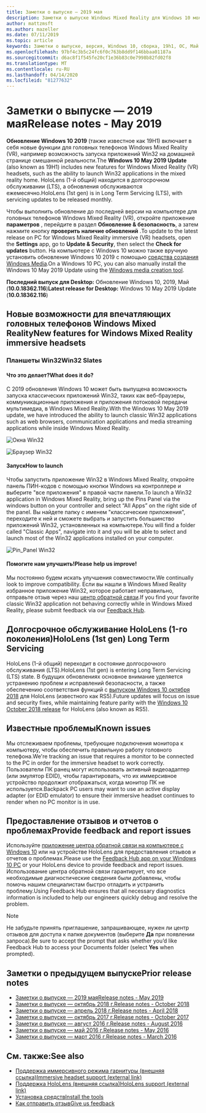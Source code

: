 ```yaml
---
title: Заметки о выпуске — 2019 мая
description: Заметки о выпуске Windows Mixed Reality для Windows 10 может 2019 обновление (также известное как 19H1).
author: mattzmsft
ms.author: mazeller
ms.date: 07/11/2019
ms.topic: article
keywords: Заметки о выпуске, версия, Windows 10, сборка, 19h1, ОС, Май 2019
ms.openlocfilehash: 97bf4c3b5c24fc6f0c763b8dd9f146bbaa01187a
ms.sourcegitcommit: d6ac8f1f545fe20cf1e36b83c0e7998b82fd02f8
ms.translationtype: MT
ms.contentlocale: ru-RU
ms.lasthandoff: 04/14/2020
ms.locfileid: "81277632"
---
```

# <a name="release-notes---may-2019"></a><span data-ttu-id="35a6e-104">Заметки о выпуске — 2019 мая</span><span class="sxs-lookup"><span data-stu-id="35a6e-104">Release notes - May 2019</span></span>

<span data-ttu-id="35a6e-105">**Обновление Windows 10 2019** (также известное как 19H1) включает в себя новые функции для головных телефонов Windows Mixed Reality (VR), например возможность запуска приложений Win32 на домашней странице смешанной реальности.</span><span class="sxs-lookup"><span data-stu-id="35a6e-105">The **Windows 10 May 2019 Update** (also known as 19H1) includes new features for Windows Mixed Reality (VR) headsets, such as the ability to launch Win32 applications in the mixed reality home.</span></span> <span data-ttu-id="35a6e-106">HoloLens (1-й общий) находится в долгосрочном обслуживании (LTS), а обновления обслуживаются ежемесячно.</span><span class="sxs-lookup"><span data-stu-id="35a6e-106">HoloLens (1st gen) is in Long Term Servicing (LTS), with servicing updates to be released monthly.</span></span>

<span data-ttu-id="35a6e-107">Чтобы выполнить обновление до последней версии на компьютере для головных телефонов Windows Mixed Reality (VR), откройте приложение **параметров** , перейдите в раздел **Обновление & безопасность**, а затем нажмите кнопку **проверить наличие обновлений** .</span><span class="sxs-lookup"><span data-stu-id="35a6e-107">To update to the latest release on PC for Windows Mixed Reality immersive (VR) headsets, open the **Settings** app, go to **Update & Security**, then select the **Check for updates** button.</span></span> <span data-ttu-id="35a6e-108">На компьютере с Windows 10 можно также вручную установить обновление Windows 10 2019 с помощью [средства создания Windows Media](https://www.microsoft.com/software-download/windows10).</span><span class="sxs-lookup"><span data-stu-id="35a6e-108">On a Windows 10 PC, you can also manually install the Windows 10 May 2019 Update using the [Windows media creation tool](https://www.microsoft.com/software-download/windows10).</span></span>

<span data-ttu-id="35a6e-109">**Последний выпуск для Desktop:** Обновление Windows 10, 2019, Май (**10.0.18362.116**)</span><span class="sxs-lookup"><span data-stu-id="35a6e-109">**Latest release for Desktop:** Windows 10 May 2019 Update (**10.0.18362.116**)</span></span><br>

## <a name="new-features-for-windows-mixed-reality-immersive-headsets"></a><span data-ttu-id="35a6e-110">Новые возможности для впечатляющих головных телефонов Windows Mixed Reality</span><span class="sxs-lookup"><span data-stu-id="35a6e-110">New features for Windows Mixed Reality immersive headsets</span></span>

### <a name="win32-slates"></a><span data-ttu-id="35a6e-111">Планшеты Win32</span><span class="sxs-lookup"><span data-stu-id="35a6e-111">Win32 Slates</span></span>

#### <a name="what-does-it-do"></a><span data-ttu-id="35a6e-112">Что это делает?</span><span class="sxs-lookup"><span data-stu-id="35a6e-112">What does it do?</span></span> 
<span data-ttu-id="35a6e-113">С 2019 обновления Windows 10 может быть выпущена возможность запуска классических приложений Win32, таких как веб-браузеры, коммуникационные приложения и приложения потоковой передачи мультимедиа, в Windows Mixed Reality.</span><span class="sxs-lookup"><span data-stu-id="35a6e-113">With the Windows 10 May 2019 update, we have introduced the ability to launch classic Win32 applications such as web browsers, communication applications and media streaming applications while inside Windows Mixed Reality.</span></span> 

![Окна Win32](images/mr-win32-slates-1.png)

![Браузер Win32](images/mr-win32-slates-2.png)

#### <a name="how-to-launch"></a><span data-ttu-id="35a6e-116">Запуск</span><span class="sxs-lookup"><span data-stu-id="35a6e-116">How to launch</span></span>
<span data-ttu-id="35a6e-117">Чтобы запустить приложение Win32 в Windows Mixed Reality, откройте панель ПИН-кодов с помощью кнопки Windows на контроллере и выберите "все приложения" в правой части панели.</span><span class="sxs-lookup"><span data-stu-id="35a6e-117">To launch a Win32 application in Windows Mixed Reality, bring up the Pins Panel via the windows button on your controller and select “All Apps” on the right side of the panel.</span></span>  <span data-ttu-id="35a6e-118">Вы найдете папку с именем "классические приложения", переходите к ней и сможете выбрать и запустить большинство приложений Win32, установленных на компьютере.</span><span class="sxs-lookup"><span data-stu-id="35a6e-118">You will find a folder called "Classic Apps", navigate into it and you will be able to select and launch most of the Win32 applications installed on your computer.</span></span>

![Pin_Panel Win32](images/mr-win32-slates-pinspanel.png)

#### <a name="please-help-us-improve"></a><span data-ttu-id="35a6e-120">Помогите нам улучшить!</span><span class="sxs-lookup"><span data-stu-id="35a6e-120">Please help us improve!</span></span>
<span data-ttu-id="35a6e-121">Мы постоянно будем искать улучшения совместимости.</span><span class="sxs-lookup"><span data-stu-id="35a6e-121">We continually look to improve compatibility.</span></span>  <span data-ttu-id="35a6e-122">Если вы нашли в Windows Mixed Reality избранное приложение Win32, которое работает неправильно, отправьте отзыв через наш [центр обратной связи](https://support.microsoft.com//help/4021566/windows-10-send-feedback-to-microsoft-with-feedback-hub).</span><span class="sxs-lookup"><span data-stu-id="35a6e-122">If you find your favorite classic Win32 application not behaving correctly while in Windows Mixed Reality, please submit feedback via our [Feedback Hub](https://support.microsoft.com//help/4021566/windows-10-send-feedback-to-microsoft-with-feedback-hub).</span></span>

## <a name="hololens-1st-gen-long-term-servicing"></a><span data-ttu-id="35a6e-123">Долгосрочное обслуживание HoloLens (1-го поколения)</span><span class="sxs-lookup"><span data-stu-id="35a6e-123">HoloLens (1st gen) Long Term Servicing</span></span>

<span data-ttu-id="35a6e-124">HoloLens (1-й общий) переходит в состояние долгосрочного обслуживания (LTS).</span><span class="sxs-lookup"><span data-stu-id="35a6e-124">HoloLens (1st gen) is entering Long Term Servicing (LTS) state.</span></span> <span data-ttu-id="35a6e-125">В будущих обновлениях основное внимание уделяется устранению проблем и исправлений безопасности, а также обеспечению соответствия функций с [выпуском Windows 10 октября 2018](release-notes-october-2018.md) для HoloLens (известного как RS5).</span><span class="sxs-lookup"><span data-stu-id="35a6e-125">Future updates will focus on issue and security fixes, while maintaining feature parity with the [Windows 10 October 2018 release](release-notes-october-2018.md) for HoloLens (also known as RS5).</span></span> 

## <a name="known-issues"></a><span data-ttu-id="35a6e-126">Известные проблемы</span><span class="sxs-lookup"><span data-stu-id="35a6e-126">Known issues</span></span>

<span data-ttu-id="35a6e-127">Мы отслеживаем проблемы, требующие подключения монитора к компьютеру, чтобы обеспечить правильную работу головного телефона.</span><span class="sxs-lookup"><span data-stu-id="35a6e-127">We're tracking an issue that requires a monitor to be connected to the PC in order for the immersive headset to work correctly.</span></span> <span data-ttu-id="35a6e-128">Пользователи ПК ранец могут использовать активный видеоадаптер (или эмулятор EDID), чтобы гарантировать, что их иммерсивное устройство продолжит отображаться, когда монитор ПК не используется.</span><span class="sxs-lookup"><span data-stu-id="35a6e-128">Backpack PC users may want to use an active display adapter (or EDID emulator) to ensure their immersive headset continues to render when no PC monitor is in use.</span></span> 

## <a name="provide-feedback-and-report-issues"></a><span data-ttu-id="35a6e-129">Предоставление отзывов и отчетов о проблемах</span><span class="sxs-lookup"><span data-stu-id="35a6e-129">Provide feedback and report issues</span></span>

<span data-ttu-id="35a6e-130">Используйте [приложение центра обратной связи на компьютере с Windows 10](give-us-feedback.md) или на устройстве HoloLens для предоставления отзывов и отчетов о проблемах.</span><span class="sxs-lookup"><span data-stu-id="35a6e-130">Please use the [Feedback Hub app on your Windows 10 PC](give-us-feedback.md) or your HoloLens device to provide feedback and report issues.</span></span> <span data-ttu-id="35a6e-131">Использование центра обратной связи гарантирует, что все необходимые диагностические сведения были добавлены, чтобы помочь нашим специалистам быстро отладить и устранить проблему.</span><span class="sxs-lookup"><span data-stu-id="35a6e-131">Using Feedback Hub ensures that all necessary diagnostics information is included to help our engineers quickly debug and resolve the problem.</span></span>

>[!NOTE]
><span data-ttu-id="35a6e-132">Не забудьте принять приглашение, запрашивающее, нужен ли центр отзывов для доступа к папке документов (выберите **Да** при появлении запроса).</span><span class="sxs-lookup"><span data-stu-id="35a6e-132">Be sure to accept the prompt that asks whether you’d like Feedback Hub to access your Documents folder (select **Yes** when prompted).</span></span>

## <a name="prior-release-notes"></a><span data-ttu-id="35a6e-133">Заметки о предыдущем выпуске</span><span class="sxs-lookup"><span data-stu-id="35a6e-133">Prior release notes</span></span>

* [<span data-ttu-id="35a6e-134">Заметки о выпуске — 2019 мая</span><span class="sxs-lookup"><span data-stu-id="35a6e-134">Release notes - May 2019</span></span>](release-notes-may-2019.md)
* [<span data-ttu-id="35a6e-135">Заметки о выпуске — октябрь 2018 г.</span><span class="sxs-lookup"><span data-stu-id="35a6e-135">Release notes - October 2018</span></span>](release-notes-october-2018.md)
* [<span data-ttu-id="35a6e-136">Заметки о выпуске — апрель 2018 г.</span><span class="sxs-lookup"><span data-stu-id="35a6e-136">Release notes - April 2018</span></span>](release-notes-april-2018.md)
* [<span data-ttu-id="35a6e-137">Заметки о выпуске — октябрь 2017 г.</span><span class="sxs-lookup"><span data-stu-id="35a6e-137">Release notes - October 2017</span></span>](release-notes-october-2017.md)
* [<span data-ttu-id="35a6e-138">Заметки о выпуске — август 2016 г.</span><span class="sxs-lookup"><span data-stu-id="35a6e-138">Release notes - August 2016</span></span>](release-notes-august-2016.md)
* [<span data-ttu-id="35a6e-139">Заметки о выпуске — май 2016 г.</span><span class="sxs-lookup"><span data-stu-id="35a6e-139">Release notes - May 2016</span></span>](release-notes-may-2016.md)
* [<span data-ttu-id="35a6e-140">Заметки о выпуске — март 2016 г.</span><span class="sxs-lookup"><span data-stu-id="35a6e-140">Release notes - March 2016</span></span>](release-notes-march-2016.md)

## <a name="see-also"></a><span data-ttu-id="35a6e-141">См. также:</span><span class="sxs-lookup"><span data-stu-id="35a6e-141">See also</span></span>
* [<span data-ttu-id="35a6e-142">Поддержка иммерсивного режима гарнитуры (внешняя ссылка)</span><span class="sxs-lookup"><span data-stu-id="35a6e-142">Immersive headset support (external link)</span></span>](https://docs.microsoft.com/windows/mixed-reality/enthusiast-guide/troubleshooting-windows-mixed-reality)
* [<span data-ttu-id="35a6e-143">Поддержка HoloLens (внешняя ссылка)</span><span class="sxs-lookup"><span data-stu-id="35a6e-143">HoloLens support (external link)</span></span>](https://support.microsoft.com/products/hololens)
* [<span data-ttu-id="35a6e-144">Установка средств</span><span class="sxs-lookup"><span data-stu-id="35a6e-144">Install the tools</span></span>](install-the-tools.md)
* [<span data-ttu-id="35a6e-145">Как отправить отзыв</span><span class="sxs-lookup"><span data-stu-id="35a6e-145">Give us feedback</span></span>](give-us-feedback.md)

